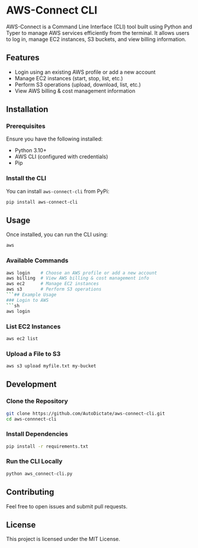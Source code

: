 # AWS-Connect CLI

AWS-Connect is a Command Line Interface (CLI) tool built using Python and Typer to manage AWS services efficiently from the terminal. It allows users to log in, manage EC2 instances, S3 buckets, and view billing information.

## Features
- Login using an existing AWS profile or add a new account
- Manage EC2 instances (start, stop, list, etc.)
- Perform S3 operations (upload, download, list, etc.)
- View AWS billing & cost management information

## Installation

### Prerequisites
Ensure you have the following installed:
- Python 3.10+
- AWS CLI (configured with credentials)
- Pip

### Install the CLI
You can install `aws-connect-cli` from PyPi:
```sh
pip install aws-connect-cli
```

## Usage
Once installed, you can run the CLI using:
```sh
aws
```

### Available Commands
```sh
aws login    # Choose an AWS profile or add a new account
aws billing  # View AWS billing & cost management info
aws ec2      # Manage EC2 instances
aws s3       # Perform S3 operations
```## Example Usage
### Login to AWS
```sh
aws login
```
### List EC2 Instances
```sh
aws ec2 list
```
### Upload a File to S3
```sh
aws s3 upload myfile.txt my-bucket
```

## Development
### Clone the Repository
```sh
git clone https://github.com/AutoDictate/aws-connect-cli.git
cd aws-connnect-cli
```
### Install Dependencies
```sh
pip install -r requirements.txt
```
### Run the CLI Locally
```sh
python aws_connect-cli.py
```

## Contributing
Feel free to open issues and submit pull requests.

## License
This project is licensed under the MIT License.


